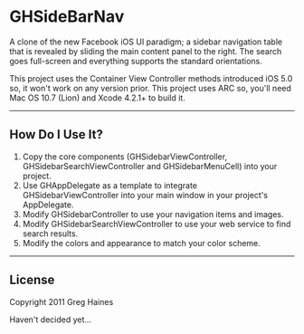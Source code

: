 GHSideBarNav
============

A clone of the new Facebook iOS UI paradigm; a sidebar navigation table that is revealed by sliding the main content panel to the right. The search goes full-screen and everything supports the standard orientations.

This project uses the Container View Controller methods introduced iOS 5.0 so, it won't work on any version prior.
This project uses ARC so, you'll need Mac OS 10.7 (Lion) and Xcode 4.2.1+ to build it.

***

How Do I Use It?
----------------

 1. Copy the core components (GHSidebarViewController, GHSidebarSearchViewController and GHSidebarMenuCell) into your project. 
 1. Use GHAppDelegate as a template to integrate GHSidebarViewController into your main window in your project's AppDelegate.
 1. Modify GHSidebarController to use your navigation items and images.
 1. Modify GHSidebarSearchViewController to use your web service to find search results.
 1. Modify the colors and appearance to match your color scheme. 

***

License
-------
Copyright 2011 Greg Haines

Haven't decided yet...
